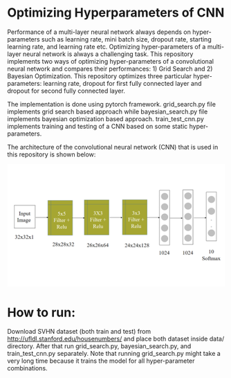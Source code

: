 # Optimizing Hyperparameters of CNN

Performance of a multi-layer neural network always depends on hyper-parameters such as learning rate, mini batch size, dropout rate, starting learning rate, and learning rate etc. Optimizing hyper-parameters of a multi-layer neural network is always a challenging task. This repository implements two ways of optimizing hyper-parameters of a convolutional neural network and compares their performances: 1) Grid Search and 2) Bayesian Optimization. This repository optimizes three particular hyper-parameters: learning rate, dropout for first fully connected layer and dropout for second fully connected layer.

The implementation is done using pytorch framework. grid_search.py file implements grid search based approach while bayesian_search.py file implements bayesian optimization based approach. train_test_cnn.py implements training and testing of a CNN based on some static hyper-parameters.

The architecture of the convolutional neural network (CNN) that is used in this repository is shown below:

![CNN Architecture](https://github.com/kanchanchy/Optimizing-Hyperparameters-CNN/blob/master/figures/cnn_model.png)

# How to run:
Download SVHN dataset (both train and test) from http://ufldl.stanford.edu/housenumbers/ and place both dataset inside data/ directory. After that run grid_search.py, bayesian_search.py, and train_test_cnn.py separately. Note that running grid_search.py might take a very long time because it trains the model for all hyper-parameter combinations.
